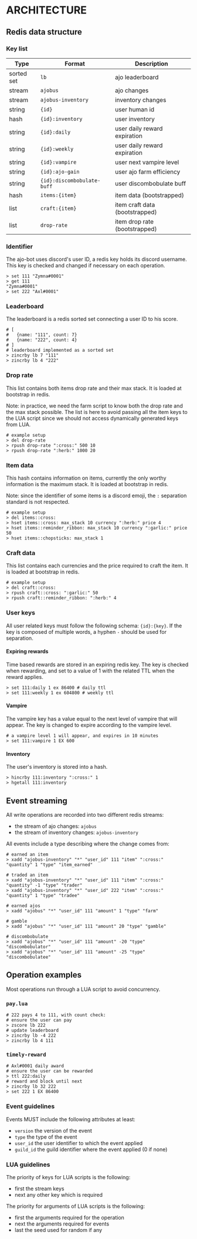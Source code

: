 # ARCHITECTURE

## Redis data structure
### Key list
| Type       | Format                     | Description |
|------------|----------------------------|-------------|
| sorted set | `lb`                       | ajo leaderboard |
| stream     | `ajobus`                   | ajo changes |
| stream     | `ajobus-inventory`         | inventory changes |
| string     | `{id}`                     | user human id |
| hash       | `{id}:inventory`           | user inventory |
| string     | `{id}:daily`               | user daily reward expiration |
| string     | `{id}:weekly`              | user daily reward expiration |
| string     | `{id}:vampire`             | user next vampire level |
| string     | `{id}:ajo-gain`            | user ajo farm efficiency |
| string     | `{id}:discombobulate-buff` | user discombobulate buff |
| hash       | `items:{item}`             | item data (bootstrapped) |
| list       | `craft:{item}`             | item craft data (bootstrapped) |
| list       | `drop-rate`                | item drop rate (bootstrapped) |

### Identifier
The ajo-bot uses discord's user ID, a redis key holds its discord username.
This key is checked and changed if necessary on each operation.

```
> set 111 "Zymna#0001"
> get 111
"Zymna#0001"
> set 222 "Axl#0001"
```

### Leaderboard
The leaderboard is a redis sorted set connecting a user ID to his score.

```
# [
#   {name: "111", count: 7}
#   {name: "222", count: 4}
# ]
# leaderboard implemented as a sorted set
> zincrby lb 7 "111"
> zincrby lb 4 "222"
```

### Drop rate
This list contains both items drop rate and their max stack.
It is loaded at bootstrap in redis.

Note: in practice, we need the farm script to know both the drop rate and the
max stack possible. The list is here to avoid passing all the item keys to the
LUA script since we should not access dynamically generated keys from LUA.

```
# example setup
> del drop-rate
> rpush drop-rate ":cross:" 500 10
> rpush drop-rate ":herb:" 1000 20
```

### Item data
This hash contains information on items, currently the only worthy information
is the maximum stack. It is loaded at bootstrap in redis.

Note: since the identifier of some items is a discord emoji, the `:` separation
standard is not respected.

```
# example setup
> del items::cross:
> hset items::cross: max_stack 10 currency ":herb:" price 4
> hset items::reminder_ribbon: max_stack 10 currency ":garlic:" price 50
> hset items::chopsticks: max_stack 1
```

### Craft data
This list contains each currencies and the price required to craft the item.
It is loaded at bootstrap in redis.

```
# example setup
> del craft::cross:
> rpush craft::cross: ":garlic:" 50
> rpush craft::reminder_ribbon: ":herb:" 4
```

### User keys
All user related keys must follow the following schema: `{id}:{key}`. If the key
is composed of multiple words, a hyphen `-` should be used for separation.

#### Expiring rewards
Time based rewards are stored in an expiring redis key. The key is checked when
rewarding, and set to a value of 1 with the related TTL when the reward applies.

```
> set 111:daily 1 ex 86400 # daily ttl
> set 111:weekly 1 ex 604800 # weekly ttl
```

#### Vampire
The vampire key has a value equal to the next level of vampire that will appear.
The key is changed to expire according to the vampire level.

```
# a vampire level 1 will appear, and expires in 10 minutes
> set 111:vampire 1 EX 600
```

#### Inventory
The user's inventory is stored into a hash.
```
> hincrby 111:inventory ":cross:" 1
> hgetall 111:inventory
```

## Event streaming
All write operations are recorded into two different redis streams:
* the stream of ajo changes: `ajobus`
* the stream of inventory changes: `ajobus-inventory`

All events include a type describing where the change comes from:
```
# earned an item
> xadd "ajobus-inventory" "*" "user_id" 111 "item" ":cross:" "quantity" 1 "type" "item_earned"

# traded an item
> xadd "ajobus-inventory" "*" "user_id" 111 "item" ":cross:" "quantity" -1 "type" "trader"
> xadd "ajobus-inventory" "*" "user_id" 222 "item" ":cross:" "quantity" 1 "type" "tradee"

# earned ajos
> xadd "ajobus" "*" "user_id" 111 "amount" 1 "type" "farm"

# gamble
> xadd "ajobus" "*" "user_id" 111 "amount" 20 "type" "gamble"

# discombobulate
> xadd "ajobus" "*" "user_id" 111 "amount" -20 "type" "discombobulator"
> xadd "ajobus" "*" "user_id" 111 "amount" -25 "type" "discombobulatee"
```

## Operation examples
Most operations run through a LUA script to avoid concurrency.

### `pay.lua`
```
# 222 pays 4 to 111, with count check:
# ensure the user can pay
> zscore lb 222
# update leaderboard
> zincrby lb -4 222
> zincrby lb 4 111
```

### `timely-reward`
```
# Axl#0001 daily award
# ensure the user can be rewarded
> ttl 222:daily
# reward and block until next
> zincrby lb 32 222
> set 222 1 EX 86400
```

### Event guidelines
Events MUST include the following attributes at least:
* `version` the version of the event
* `type` the type of the event
* `user_id` the user identifier to which the event applied
* `guild_id` the guild identifier where the event applied (0 if none)

### LUA guidelines
The priority of keys for LUA scripts is the following:
* first the stream keys
* next any other key which is required

The priority for arguments of LUA scripts is the following:
* first the arguments required for the operation
* next the arguments required for events
* last the seed used for random if any

